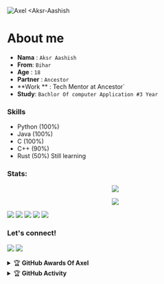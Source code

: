 ![Axel <Aksr-Aashish](https://telegra.ph/file/6f852c1f9d74abde013cb.jpg)


# About me
- **Nama**  : `Aksr Aashish`
- **From**: `Bihar`
- **Age**  : `18`
- **Partner**   : `Ancestor`
- **Work **  : Tech Mentor at Ancestor`
- **Study**: `Bachlor Of computer Application #3 Year`


### Skills
- Python (100%)
- Java (100%)
- C (100%)
- C++ (90%)
- Rust (50%) Still learning


### Stats:
<p align="center"><a href="https://github.com/aksr-aashish"><img src="https://github-readme-stats.vercel.app/api?username=aksr-aashish&show_icons=true&theme=radical"></a></p>
<p align="center"><a href="https://github.com/aksr-aashish"><img src="https://github-readme-stats.vercel.app/api/top-langs/?username=aksr-aashish&theme=radical&layout=compact"></a></p> 


<p>
    <img src="https://img.shields.io/badge/OS-Linux-blue?&logo=Linux" />
    <img src="https://img.shields.io/badge/OS-Windows-blue?&logo=Windows" />
    <img src="https://img.shields.io/badge/IDE-Xcode-blue?&logo=xcode" />
    <img src="https://img.shields.io/badge/Text%20Editor-Visual%20Studio%20Code-blue?&logo=visual%20studio%20code&logoColor=blue" />
    <img src="https://img.shields.io/badge/Sublime%20Text-gray?&logo=Sublime-Text" />
</p>

### Let's connect!
<p>
    <a href="https://t.me/itzz_axel" target="blank"><img src="https://img.shields.io/badge/@itzz_axel-30302f?style=flat&logo=telegram" /></a>
    <a href="https://instagram.com/aksr_aashish___" target="blank"><img src="https://img.shields.io/badge/@aksr_aashish___-30302f?style=flat&logo=instagram" /></a>
</p>
<details>
    <summary>&#127942 <b>GitHub Awards Of Axel</b></summary><br/>

![Github Trophy](https://github-profile-trophy.vercel.app/?username=aksr-aashish)

</details>

<details>
    <summary>&#127942 <b>GitHub Activity</b></summary><br/>

![Metrics](https://metrics.lecoq.io/aksr-aashish?template=classic&repositories.forks=true&languages=1&languages.colors=github&languages.threshold=0%25&config.timezone=Asia%2FJakarta)


</details>
